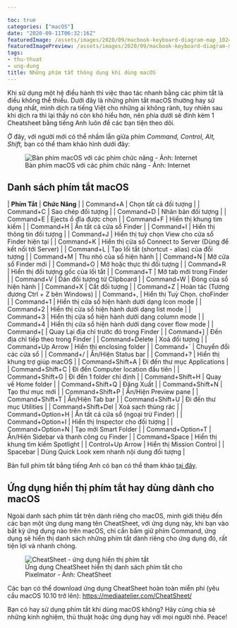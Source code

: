 ```yaml
---

toc: true
categories: ["macOS"]
date: "2020-09-11T06:32:16Z"
featuredImage: /assets/images/2020/09/macbook-keyboard-diagram-map_1024x1024.png
featuredImagePreview: /assets/images/2020/09/macbook-keyboard-diagram-map_1024x1024.png
tags:
- thu-thuat
- ung-dung
title: Những phím tắt thông dụng khi dùng macOS
---
```


Khi sử dụng một hệ điều hành thì việc thao tác nhanh bằng các phím tắt là điều không thể thiếu. Dưới đây là những phím tắt macOS thường hay sử dụng nhất, mình dịch ra tiếng Việt cho những ai không rành, tuy nhiên sau khi dịch ra thì lại thấy nó còn khó hiểu hơn, nên phía dưới sẽ đính kèm 1 Cheatsheet bằng tiếng Anh luôn để các bạn tiện theo dõi.

Ở đây, với người mới có thể nhầm lẫn giữa phím _Command, Control, Alt, Shift,_ bạn có thể tham khảo hình dưới đây:

<figure class="kg-card kg-image-card kg-card-hascaption"><img src="/assets/images/2020/09/macbook-keyboard-diagram-map_1024x1024.png" class="kg-image" alt="Bàn phím macOS với các phím chức năng - Ảnh: Internet" srcset="/assets/images/size/w600/2020/09/macbook-keyboard-diagram-map_1024x1024.png 600w, /assets/images/2020/09/macbook-keyboard-diagram-map_1024x1024.png 1000w" sizes="(min-width: 720px) 720px"><figcaption class="text-center">Bàn phím macOS với các phím chức năng - Ảnh: Internet</figcaption></figure>

## Danh sách phím tắt macOS
<!--kg-card-begin: html-->

| **Phím Tắt** | **Chức Năng** |
| Command+A | Chọn tất cả đối tượng |
| Command+C | Sao chép đối tượng |
| Command+D | Nhân bản đối tượng |
| Command+E | Ejects ổ đĩa được chọn |
| Command+F | Hiển thị khung tìm kiếm |
| Command+H | Ẩn tất cả cửa sổ Finder |
| Command+I | Hiển thị thông tin đối tượng |
| Command+J | Hiển thị tuỳ chọn View cho cửa sổ Finder hiện tại |
| Command+K | Hiển thị cửa sổ Connect to Server (Dùng để kết nối tới Server) |
| Command+L | Tạo lối tắt (shortcut - alias) của đổi tượng |
| Command+M | Thu nhỏ của sổ hiện hành |
| Command+N | Mở cửa sổ Finder mới |
| Command+O | Mở hoặc thực thi đối tượng |
| Command+R | Hiển thị đối tượng gốc của lối tắt |
| Command+T | Mở tab mới trong Finder |
| Command+V | Dán đối tượng từ Clipboard |
| Command+W | Đóng của sổ hiện hành |
| Command+X | Cắt đối tượng |
| Command+Z | Hoàn tác (Tương đương Ctrl + Z bên Windows) |
| Command+, | Hiển thị Tuỳ Chọn. choFinder |
| Command+1 | Hiển thị cửa sổ hiện hành dưới dạng Icon mode |
| Command+2 | Hiển thị cửa sổ hiện hành dưới dạng list mode |
| Command+3 | Hiển thị cửa sổ hiện hành dưới dạng column mode |
| Command+4 | Hiển thị cửa sổ hiện hành dưới dạng cover flow mode |
| Command+[ | Quay Lại địa chỉ trước đó trong Finder |
| Command+] | Đến địa chỉ tiếp theo trong Finder |
| Command+Delete | Xoá đối tượng |
| Command+Up Arrow | Hiển thị enclosing folder |
| Command+` | Chuyển đổi các cửa sổ |
| Command+/ | Ẩn/Hiện Status bar |
| Command+? | Hiển thị khung trợ giúp macOS |
| Command+Shift+A | Đi đến thư mục Applications |
| Command+Shift+C | Đi đến Computer location đầu tiên |
| Command+Shift+G | Đi đến 1 folder chỉ định |
| Command+Shift+H | Quay về Home folder |
| Command+Shift+Q | Đăng Xuất |
| Command+Shift+N | Tạo thư mục mới |
| Command+Shift+P | Ẩn/Hiện Preview pane |
| Command+Shift+T | Ẩn/Hiện Tab bar |
| Command+Shift+U | Đi đến thư mục Utilities |
| Command+Shift+Del | Xoá sạch thùng rác |
| Command+Option+H | Ẩn tất cả cửa sổ (ngoại trừ Finder) |
| Command+Option+I | Hiển thị Inspector cho đối tượng |
| Command+Option+N | Tạo mới Smart Folder |
| Command+Option+T | Ẩn/Hiện Sidebar và thanh công cụ Finder |
| Command+Space | Hiển thị khung tìm kiếm Spotlight |
| Control+Up Arrow | Hiển thị Mission Control |
| Spacebar | Dùng Quick Look xem nhanh nội dung đối tượng |

<!--kg-card-end: html-->

Bản full phím tắt bằng tiếng Anh có bạn có thể tham khảo [tại đây](https://support.apple.com/en-us/HT201236).

## Ứng dụng hiển thị phím tắt hay dùng dành cho macOS

Ngoài danh sách phím tắt trên dành riêng cho macOS, minh giới thiệu đến các bạn một ứng dụng mang tên CheatSheet, với ứng dụng này, khi bạn vào bất kỳ ứng dụng nào trên macOS, chỉ cần bấm giữ phím Command, ứng dụng sẽ hiển thị danh sách những phím tắt dành riêng cho ứng dụng đó, rất tiện lợi và nhanh chóng.

<figure class="kg-card kg-image-card kg-card-hascaption"><img src="/assets/images/2020/09/Cheatsheet_macOS.png" class="kg-image" alt="CheatSheet - ứng dụng hiển thị phím tắt" srcset="/assets/images/size/w600/2020/09/Cheatsheet_macOS.png 600w, /assets/images/size/w1000/2020/09/Cheatsheet_macOS.png 1000w, /assets/images/2020/09/Cheatsheet_macOS.png 1003w" sizes="(min-width: 720px) 720px"><figcaption class="text-center">Ứng dụng CheatSheet hiển thị danh sách phím tắt cho Pixelmator - Ảnh: CheatSheet</figcaption></figure>

Các bạn có thể download ứng dụng CheatSheet hoàn toàn miễn phí (yêu cầu macOS 10.10 trở lên): https://mediaatelier.com/CheatSheet/


Bạn có hay sử dụng phím tắt khi dùng macOS không? Hãy cùng chia sẻ những kinh nghiệm, thủ thuật hoặc ứng dụng hay với mọi người nhé. Peace!

